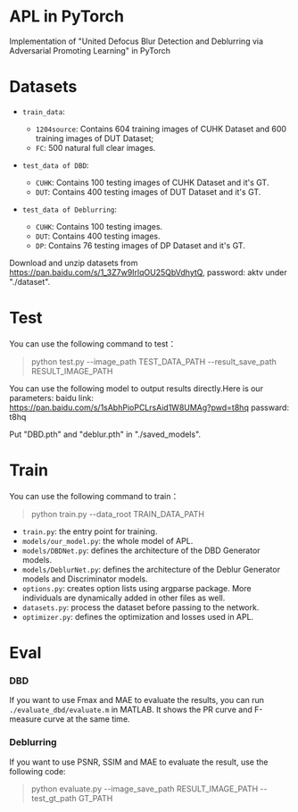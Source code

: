 # APL in PyTorch
Implementation of "United Defocus Blur Detection and Deblurring via Adversarial Promoting Learning" in PyTorch

# Datasets
* `train_data`:
   * `1204source`: Contains 604 training images of CUHK Dataset and 600 training images of DUT Dataset;
   * `FC`: 500 natural full clear images.
* `test_data of DBD`: 
   * `CUHK`: Contains 100 testing images of CUHK Dataset and it's GT.
   * `DUT`: Contains 400 testing images of DUT Dataset and it's GT.

* `test_data of Deblurring`:
   * `CUHK`: Contains 100 testing images.
   * `DUT`: Contains 400 testing images.
   * `DP`: Contains 76 testing images of DP Dataset and it's GT.

Download and unzip datasets from https://pan.baidu.com/s/1_3Z7w9IrlqOU25QbVdhytQ, password: aktv under "./dataset".


# Test
You can use the following command to test：

>python test.py --image_path TEST_DATA_PATH --result_save_path RESULT_IMAGE_PATH

You can use the following model to output results directly.Here is our parameters:
baidu link: https://pan.baidu.com/s/1sAbhPioPCLrsAid1W8UMAg?pwd=t8hq passward: t8hq

Put "DBD.pth" and "deblur.pth" in "./saved_models".

# Train
You can use the following command to train：

>python train.py --data_root TRAIN_DATA_PATH

* `train.py`: the entry point for training.
* `models/our_model.py`: the whole model of APL.
* `models/DBDNet.py`: defines the architecture of the DBD Generator models.
* `models/DeblurNet.py`: defines the architecture of the Deblur Generator models and Discriminator models.
* `options.py`: creates option lists using argparse package. More individuals are dynamically added in other files as well.
* `datasets.py`: process the dataset before passing to the network.
* `optimizer.py`: defines the optimization and losses used in APL.

# Eval
### DBD
If you want to use Fmax and MAE to evaluate the results, you can run `./evaluate_dbd/evaluate.m` in MATLAB. It shows the PR curve and F-measure curve at the same time.

### Deblurring
If you want to use PSNR, SSIM and MAE to evaluate the result, use the following code:

>python evaluate.py --image_save_path RESULT_IMAGE_PATH --test_gt_path GT_PATH
